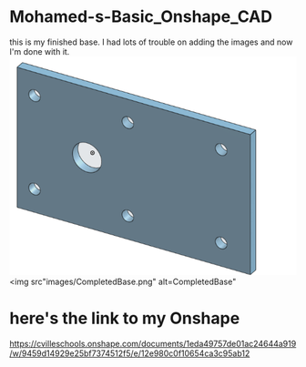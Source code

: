 # Mohamed-s-Basic_Onshape_CAD
 this is my finished base. I had lots of trouble on adding the images and now I'm done with it.
![CompletedBase.png](images/CompletedBase.png)
<img src"images/CompletedBase.png" alt=CompletedBase"
# here's the link to my Onshape
https://cvilleschools.onshape.com/documents/1eda49757de01ac24644a919/w/9459d14929e25bf7374512f5/e/12e980c0f10654ca3c95ab12
